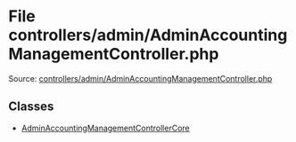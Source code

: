 File controllers/admin/AdminAccountingManagementController.php
=========

Source: [controllers/admin/AdminAccountingManagementController.php](https://github.com/PrestaShop/PrestaShop/blob/1.5.0.3/controllers/admin/AdminAccountingManagementController.php)


Classes
-------

* [AdminAccountingManagementControllerCore](class.AdminAccountingManagementControllerCore.md)

